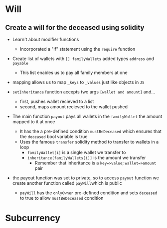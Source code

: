 # Will
## Create a will for the deceased using solidity

- Learn't about modifier functions
  - Incorporated a "if" statement using the `require` function

- Create list of wallets with `[] familyWallets` added types `address` and `payable`
  - This list enables us to pay all family members at one
- mapping allows us to map `_keys` to `_values` just like objects in `JS`
- `setInheritance` function accepts two args `[wallet and amount]` and...
  - first, pushes wallet recieved to a list
  - second, maps amount recieved to the wallet pushed 

- The main function `payout` pays all wallets in the `familyWallet` the amount mapped to it at once
  - It has the a pre-defined condition `mustBeDeceased` which ensures that the `deceased` bool variable is true
  - Uses the famous `transfer` solidity method to transfer to wallets in a loop
    - `familyWallet[i]` is a single wallet we transfer to
    -  `inheritance[familyWallets[i]]` is the amount we transfer
       -  Remember that inheritance is a `key=>value`; `wallet=>amount` pair
-  the payout function was set to private, so to access `payout` function we create another function called `payWill`which is public
   -  `payWill` has the `onlyOwner` pre-defined condition and sets `deceased` to true to allow `mustBeDeceased` condition

# Subcurrency
